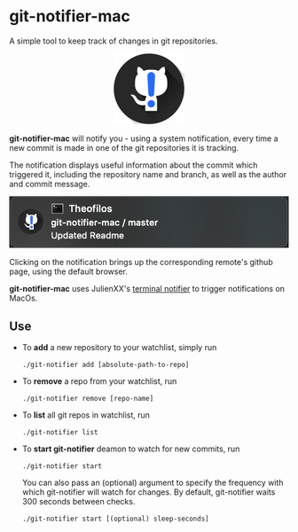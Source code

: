 # git-notifier-mac

A simple tool to keep track of changes in git repositories.

<p align="center"> <img src="./icons/logo.png" width="128" height="128" /> </p>

**git-notifier-mac** will notify you - using a system notification, every time a new commit is made in one of the git repositories it is tracking.

The notification displays useful information about the commit which triggered it, including the repository name and branch, as well as the author and  commit message.

<p align="center"> <img src="./icons/git-notifier-notification.png" /> </p>

Clicking on the notification brings up the corresponding remote's github page, using the default browser.

**git-notifier-mac** uses JulienXX's [terminal notifier](https://github.com/julienXX/terminal-notifier) to trigger notifications on MacOs.

## Use

* To **add** a new repository to your watchlist, simply run
  
    ``` cli
    ./git-notifier add [absolute-path-to-repo]
    ```

* To **remove** a repo from your watchlist, run
  
    ```cli
    ./git-notifier remove [repo-name]
    ```

* To **list** all git repos in watchlist, run
  
    ```cli
    ./git-notifier list
    ```

* To **start git-notifier** deamon to watch for new commits, run

    ```cli
    ./git-notifier start
    ```

    You can also pass an (optional) argument to specify the frequency with which git-notifier will watch for changes. By default, git-notifier waits 300 seconds between checks.

    ```cli
    ./git-notifier start [(optional) sleep-seconds]
    ```
